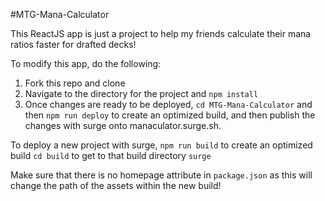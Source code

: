 #MTG-Mana-Calculator

This ReactJS app is just a project to help my friends calculate their mana ratios faster for drafted decks!

To modify this app, do the following:

1. Fork this repo and clone
2. Navigate to the directory for the project and `npm install`
3. Once changes are ready to be deployed, `cd MTG-Mana-Calculator` and then `npm run deploy` to create an optimized build, and then publish the changes with surge onto manaculator.surge.sh.

To deploy a new project with surge, 
`npm run build` to create an optimized build
`cd build` to get to that build directory
`surge`

Make sure that there is no homepage attribute in `package.json` as this will change the path of the assets within the new build!